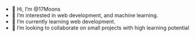 - 👋 Hi, I’m @17Moons
- 👀 I’m interested in web development, and machine learning.
- 🌱 I’m currently learning web development.
- 💞️ I’m looking to collaborate on small projects with high learning potential

<!---
17Moons/17Moons is a ✨ special ✨ repository because its `README.md` (this file) appears on your GitHub profile.
You can click the Preview link to take a look at your changes.
--->
